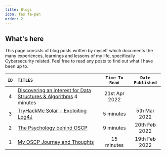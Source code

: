 ```yaml
---
title: Blogs
icon: fas fa-pen
order: 2
---
```


## What's here
This page consists of blog posts written by myself which documents the many experiences, learnings and lessons of my life, specifically Cybersecurity related. Feel free to read any posts to find out what I have been up to.

<style>
table th:first-of-type {
    width: 5%;
}
table th:nth-of-type(2) {
    width: 55%;
}
table th:nth-of-type(3) {
    width: 20%;
}
table th:nth-of-type(4) {
    width: 20%;
}
</style>

|`ID`|`TITLES`| `Time To Read` | `Date Published` | 
|:---:|:----------|:----------: | :------------: |
|4|[Discovering an interest for Data Structures & Algorithms](/blogs/algorithms) 4 minutes | 21st Apr 2022
|3|[TryHackMe Solar - Exploiting Log4J](/blogs/thm-solar)| 5 minutes | 5th Mar 2022
|2|[The Psychology behind OSCP](/blogs/the-psychology-behind-oscp) | 9 minutes | 20th Feb 2022
|1|[My OSCP Journey and Thoughts](/blogs/oscp-journey/)| 15 minutes | 19th Feb 2022
